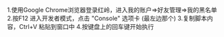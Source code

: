 1.使用Google Chrome浏览器登录红岭，进入我的账户=>好友管理=>我的黑名单
2.按F12 进入开发者模式，点击 "Console" 选项卡 (最左边那个)
3.复制脚本内容，Ctrl+V 粘贴到窗口中
4.按键盘上的回车键开始执行


